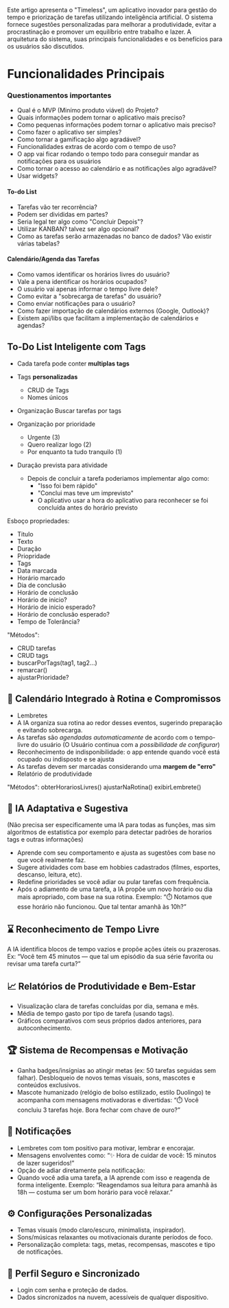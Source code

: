 Este artigo apresenta o "Timeless", um aplicativo inovador para gestão do tempo e priorização de tarefas utilizando inteligência artificial. O sistema fornece sugestões personalizadas para melhorar a produtividade, evitar a procrastinação e promover um equilíbrio entre trabalho e lazer. A arquitetura do sistema, suas principais funcionalidades e os benefícios para os usuários são discutidos.

# Funcionalidades Principais

### Questionamentos importantes
- Qual é o MVP (Minímo produto viável) do Projeto?
- Quais informações podem tornar o aplicativo mais preciso?
- Como pequenas informações podem tornar o aplicativo mais preciso?
- Como fazer o aplicativo ser simples?
- Como tornar a gamificação algo agradável?
- Funcionalidades extras de acordo com o tempo de uso?
- O app vai ficar rodando o tempo todo para conseguir mandar as notificações para os usuários
- Como tornar o acesso ao calendário e as notificações algo agradável?
- Usar widgets?

#### To-do List
- Tarefas vão ter recorrência?
- Podem ser divididas em partes?
- Seria legal ter algo como "Concluir Depois"?
- Utilizar KANBAN? talvez ser algo opcional?
- Como as tarefas serão armazenadas no banco de dados? Vão existir várias tabelas?

#### Calendário/Agenda das Tarefas
- Como vamos identificar os horários livres do usuário?
- Vale a pena identificar os horários ocupados?
- O usuário vai apenas informar o tempo livre dele?
- Como evitar a "sobrecarga de tarefas" do usuário?
- Como enviar notificações para o usuário?
- Como fazer importação de calendários externos (Google, Outlook)?
- Existem api/libs que facilitam a implementação de calendários e agendas?

## To-Do List Inteligente com Tags

- Cada tarefa pode conter **multiplas tags**
- Tags **personalizadas**
    - CRUD de Tags
    - Nomes únicos
- Organização Buscar tarefas por tags
- Organização por prioridade
    - Urgente (3)
    - Quero realizar logo (2)
    - Por enquanto ta tudo tranquilo (1)

- Duração prevista para atividade
    - Depois de concluir a tarefa poderiamos implementar algo como:
        - "Isso foi bem rápido"
        - "Conclui mas teve um imprevisto"
        - O aplicativo usar a hora do aplicativo para reconhecer se foi concluída antes do horário previsto
        
Esboço propriedades:
- Titulo
- Texto
- Duração
- Priopridade
- Tags
- Data marcada
- Horário marcado
- Dia de conclusão
- Horário de conclusão
- Horário de inicio?
- Horário de inicio esperado?
- Horário de conclusão esperado?
- Tempo de Tolerância?

"Métodos":
- CRUD tarefas
- CRUD tags
- buscarPorTags(tag1, tag2...)
- remarcar()
- ajustarPrioridade?

## 📅 Calendário Integrado à Rotina e Compromissos

- Lembretes 
- A IA organiza sua rotina ao redor desses eventos, sugerindo preparação e evitando sobrecarga.
- As tarefas são *agendadas automaticamente* de acordo com o tempo-livre do usuário (O Usuário continua com a *possibilidade de configurar*)
- Reconhecimento de indisponibilidade: o app entende quando você está ocupado ou indisposto e se ajusta
- As tarefas devem ser marcadas considerando uma **margem de "erro"**
- Relatório de produtividade

"Métodos":
obterHorariosLivres()
ajustarNaRotina()
exibirLembrete()

## 🧠 IA Adaptativa e Sugestiva
(Não precisa ser especificamente uma IA para todas as funções, mas sim algoritmos de estatistica por exemplo para detectar padrões de horarios tags e outras informações)
- Aprende com seu comportamento e ajusta as sugestões com base no que você realmente faz.
- Sugere atividades com base em hobbies cadastrados (filmes, esportes, descanso, leitura, etc).
- Redefine prioridades se você adiar ou pular tarefas com frequência.
- Após o adiamento de uma tarefa, a IA propõe um novo horário ou dia mais apropriado, com base na sua rotina.
Exemplo: “⏱️ Notamos que esse horário não funcionou. Que tal tentar amanhã às 10h?”

## ⌛ Reconhecimento de Tempo Livre
A IA identifica blocos de tempo vazios e propõe ações úteis ou prazerosas.
Ex: “Você tem 45 minutos — que tal um episódio da sua série favorita ou revisar uma tarefa curta?”

## 📈 Relatórios de Produtividade e Bem-Estar
- Visualização clara de tarefas concluídas por dia, semana e mês.
- Média de tempo gasto por tipo de tarefa (usando tags).
- Gráficos comparativos com seus próprios dados anteriores, para autoconhecimento.

## 🏆 Sistema de Recompensas e Motivação
- Ganha badges/insígnias ao atingir metas (ex: 50 tarefas seguidas sem falhar).
Desbloqueio de novos temas visuais, sons, mascotes e conteúdos exclusivos.
- Mascote humanizado (relógio de bolso estilizado, estilo Duolingo) te acompanha com mensagens motivadoras e divertidas:
“⏱️ Você concluiu 3 tarefas hoje. Bora fechar com chave de ouro?”

## 🔔 Notificações
- Lembretes com tom positivo para motivar, lembrar e encorajar.
- Mensagens envolventes como:
 “✨ Hora de cuidar de você: 15 minutos de lazer sugeridos!”
- Opção de adiar diretamente pela notificação:
- Quando você adia uma tarefa, a IA aprende com isso e reagenda de forma inteligente.
Exemplo: “Reagendamos sua leitura para amanhã às 18h — costuma ser um bom horário para você relaxar.”

## ⚙️ Configurações Personalizadas
- Temas visuais (modo claro/escuro, minimalista, inspirador).
- Sons/músicas relaxantes ou motivacionais durante períodos de foco.
- Personalização completa: tags, metas, recompensas, mascotes e tipo de notificações.

## 🔐 Perfil Seguro e Sincronizado
- Login com senha e proteção de dados.
- Dados sincronizados na nuvem, acessíveis de qualquer dispositivo.